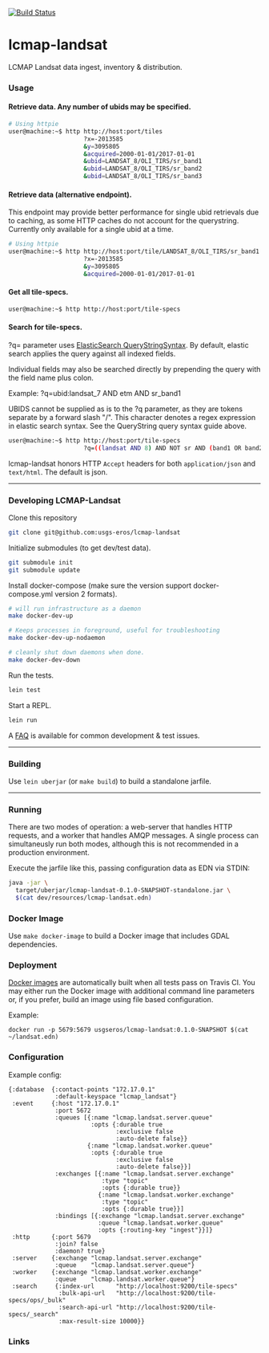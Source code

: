 [![Build Status](https://travis-ci.org/USGS-EROS/lcmap-landsat.svg?branch=develop)](https://travis-ci.org/USGS-EROS/lcmap-landsat)

<!-- Add the clojars badge once this project is actually pushed there -->
<!--[![Clojars Project][clojars-badge]][clojars]-->

# lcmap-landsat

LCMAP Landsat data ingest, inventory &amp; distribution.

### Usage

#### Retrieve data.  Any number of ubids may be specified.
```bash
# Using httpie
user@machine:~$ http http://host:port/tiles
                     ?x=-2013585
                     &y=3095805
                     &acquired=2000-01-01/2017-01-01
                     &ubid=LANDSAT_8/OLI_TIRS/sr_band1
                     &ubid=LANDSAT_8/OLI_TIRS/sr_band2
                     &ubid=LANDSAT_8/OLI_TIRS/sr_band3
```

#### Retrieve data (alternative endpoint).
This endpoint may provide better performance for single ubid retrievals due to caching, as some HTTP caches do not account for the querystring.  Currently only available for a single ubid at a time.
```bash
# Using httpie
user@machine:~$ http http://host:port/tile/LANDSAT_8/OLI_TIRS/sr_band1
                     ?x=-2013585
                     &y=3095805
                     &acquired=2000-01-01/2017-01-01
```

#### Get all tile-specs.
```bash
user@machine:~$ http http://host:port/tile-specs
```

#### Search for tile-specs.  
?q= parameter uses [ElasticSearch QueryStringSyntax](https://www.elastic.co/guide/en/elasticsearch/reference/current/query-dsl-query-string-query.html#query-string-syntax).
By default, elastic search applies the query against all indexed fields.

Individual fields may also be searched directly by prepending the query
with the field name plus colon. 

Example: ?q=ubid:landsat_7 AND etm AND sr_band1

UBIDS cannot be supplied as is to the ?q parameter, as they are tokens separate by a forward slash "/". This 
character denotes a regex expression in elastic search syntax.  See the QueryString query syntax guide above.
```bash
user@machine:~$ http http://host:port/tile-specs
                     ?q=((landsat AND 8) AND NOT sr AND (band1 OR band2 OR band3))
```

lcmap-landsat honors HTTP ```Accept``` headers for both ```application/json```
and ```text/html```.  The default is json.

--------------

### Developing LCMAP-Landsat
Clone this repository
```bash
git clone git@github.com:usgs-eros/lcmap-landsat
```

Initialize submodules (to get dev/test data).

```bash
git submodule init
git submodule update
```

Install docker-compose (make sure the version support docker-compose.yml version 2 formats).

```bash
# will run infrastructure as a daemon
make docker-dev-up

# Keeps processes in foreground, useful for troubleshooting
make docker-dev-up-nodaemon

# cleanly shut down daemons when done.
make docker-dev-down
```

Run the tests.
```bash
lein test
```

Start a REPL.

```bash
lein run
```

A [FAQ][3] is available for common development & test issues.

---------------------

### Building

Use `lein uberjar` (or `make build`) to build a standalone jarfile.

---------------------

### Running

There are two modes of operation: a web-server that handles HTTP requests, and a worker that handles AMQP messages. A single process can simultaneusly run both modes, although this is not recommended in a production environment.

Execute the jarfile like this, passing configuration data as EDN via STDIN:

```bash
java -jar \
  target/uberjar/lcmap-landsat-0.1.0-SNAPSHOT-standalone.jar \
  $(cat dev/resources/lcmap-landsat.edn)
```

### Docker Image

Use `make docker-image` to build a Docker image that includes GDAL dependencies.

### Deployment

[Docker images][2] are automatically built when all tests pass on Travis CI. You may either run the Docker image with additional command line parameters or, if you prefer, build an image using file based configuration.

Example:
```
docker run -p 5679:5679 usgseros/lcmap-landsat:0.1.0-SNAPSHOT $(cat ~/landsat.edn)
```

### Configuration

Example config:
```edn
{:database  {:contact-points "172.17.0.1"
             :default-keyspace "lcmap_landsat"}
 :event     {:host "172.17.0.1"
             :port 5672
             :queues [{:name "lcmap.landsat.server.queue"
                       :opts {:durable true
                              :exclusive false
                              :auto-delete false}}
                      {:name "lcmap.landsat.worker.queue"
                       :opts {:durable true
                              :exclusive false
                              :auto-delete false}}]
             :exchanges [{:name "lcmap.landsat.server.exchange"
                          :type "topic"
                          :opts {:durable true}}
                         {:name "lcmap.landsat.worker.exchange"
                          :type "topic"
                          :opts {:durable true}}]
             :bindings [{:exchange "lcmap.landsat.server.exchange"
                         :queue "lcmap.landsat.worker.queue"
                         :opts {:routing-key "ingest"}}]}
 :http      {:port 5679
             :join? false
             :daemon? true}
 :server    {:exchange "lcmap.landsat.server.exchange"
             :queue    "lcmap.landsat.server.queue"}
 :worker    {:exchange "lcmap.landsat.worker.exchange"
             :queue    "lcmap.landsat.worker.queue"}
 :search     {:index-url      "http://localhost:9200/tile-specs"
              :bulk-api-url   "http://localhost:9200/tile-specs/ops/_bulk"
              :search-api-url "http://localhost:9200/tile-specs/_search"
              :max-result-size 10000}}

```

### Links

[1]: https://github.com/USGS-EROS/lcmap-landsat/blob/develop/resources/shared/lcmap-landsat.edn "Configuration File"
[2]: https://hub.docker.com/r/usgseros/lcmap-landsat/ "Docker Image"
[3]: docs/DevFAQ.md "Developers Frequently Asked Questions"
